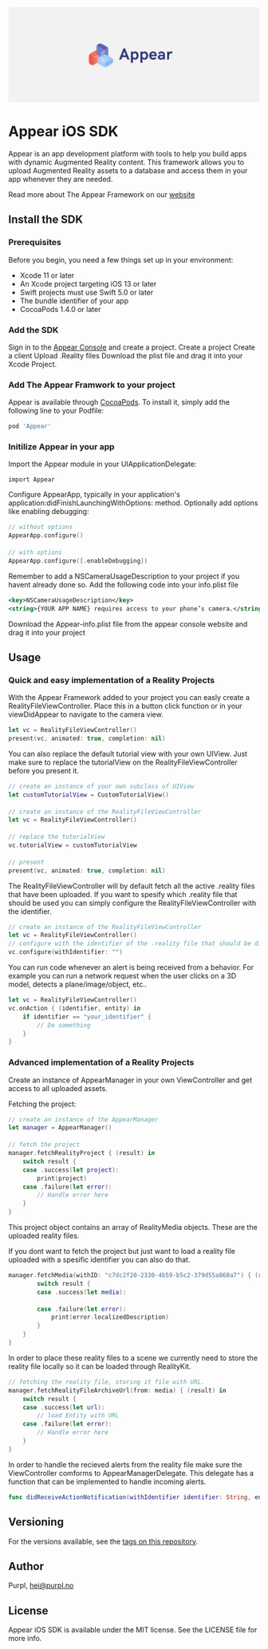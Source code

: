 ![Header](https://raw.githubusercontent.com/purplos/appear-ios-sdk/master/Skjermbilde%202019-09-17%20kl.%2009.58.59.png)
# Appear iOS SDK

Appear is an app development platform with tools to help you build apps with dynamic Augmented Reality content. This framework allows you to upload Augmented Reality assets to a database and access them in your app whenever they are needed.

Read more about The Appear Framework on our [website](https://appear-landingpage.netlify.com/)

## Install the SDK

### Prerequisites

Before you begin, you need a few things set up in your environment:
* Xcode 11 or later
* An Xcode project targeting iOS 13 or later
* Swift projects must use Swift 5.0 or later
* The bundle identifier of your app
* CocoaPods 1.4.0 or later

### Add the SDK

Sign in to the [Appear Console](https://appear-console.herokuapp.com/) and create a project.
Create a project
Create a client
Upload .Reality files
Download the plist file and drag it into your Xcode Project.

### Add The Appear Framwork to your project

Appear is available through [CocoaPods](https://cocoapods.org/pods/Appear). To install
it, simply add the following line to your Podfile:

```ruby
pod 'Appear'
```

### Initilize Appear in your app

Import the Appear module in your UIApplicationDelegate:

```
import Appear
```

Configure AppearApp, typically in your application's application:didFinishLaunchingWithOptions: method. Optionally add options like enabling debugging:

```swift
// without options
AppearApp.configure()

// with options
AppearApp.configure([.enableDebugging]) 
```

Remember to add a NSCameraUsageDescription to your project if you havent already done so. Add the following code into your info.plist file

```xml
<key>NSCameraUsageDescription</key>
<string>{YOUR APP NAME} requires access to your phone’s camera.</string>
```

Download the Appear-info.plist file from the appear console website and drag it into your project

## Usage

### Quick and easy implementation of a Reality Projects

With the Appear Framework added to your project you can easly create a RealityFileViewController. Place this in a button click function or in your viewDidAppear to navigate to the camera view.

```swift
let vc = RealityFileViewController()
present(vc, animated: true, completion: nil)
```

You can also replace the default tutorial view with your own UIView. Just make sure to replace the tutorialView on the RealityFileViewController before you present it.

```swift
// create an instance of your own subclass of UIView
let customTutorialView = CustomTutorialView()

// create an instance of the RealityFileViewController
let vc = RealityFileViewController()

// replace the tutorialView
vc.tutorialView = customTutorialView

// present 
present(vc, animated: true, completion: nil)
```

The RealityFileViewController will by default fetch all the active .reality files that have been uploaded. If you want to spesify which .reality file that should be used you can simply configure the RealityFileViewController with the identifier.

```swift
// create an instance of the RealityFileViewController
let vc = RealityFileViewController()
// configure with the identifier of the .reality file that should be displayed 
vc.configure(withIdentifier: "") 
```

You can run code whenever an alert is being received from a behavior. For example you can run a network request when the user clicks on a 3D model, detects a plane/image/object, etc..

```swift
let vc = RealityFileViewController()
vc.onAction { (identifier, entity) in
    if identifier == "your_identifier" {
        // Do something
    }
}
```

### Advanced implementation of a Reality Projects

Create an instance of AppearManager in your own ViewController and get access to all uploaded assets. 

Fetching the project: 

```swift
// create an instance of the AppearManager
let manager = AppearManager()

// fetch the project
manager.fetchRealityProject { (result) in
    switch result {
    case .success(let project):
        print(project)
    case .failure(let error):
        // Handle error here
    }
}
```

This project object contains an array of RealityMedia objects. These are the uploaded reality files. 

If you dont want to fetch the project but just want to load a reality file uploaded with a spesific identifier you can also do that.

```swift
manager.fetchMedia(withID: "c7dc2f20-2330-4b59-b5c2-379d55a860a7") { (result) in
        switch result {
        case .success(let media):
            
        case .failure(let error):
            print(error.localizedDescription)
        }
    }
}
```

In order to place these reality files to a scene we currently need to store the reality file locally so it can be loaded through RealityKit.

```swift
// fetching the reality file, storing it file with URL.
manager.fetchRealityFileArchiveUrl(from: media) { (result) in
    switch result {
    case .success(let url):
        // load Entity with URL
    case .failure(let error):
        // Handle error here
    }
}
```

In order to handle the recieved alerts from the reality file make sure the ViewController comforms to AppearManagerDelegate. This delegate has a function that can be implemented to handle incoming alerts.

```swift
func didReceiveActionNotification(withIdentifier identifier: String, entity: RealityKit.Entity?)
```

## Versioning

For the versions available, see the [tags on this repository](https://github.com/purplos/appear-ios-sdk/tags). 

## Author

Purpl, hei@purpl.no

## License

Appear iOS SDK is available under the MIT license. See the LICENSE file for more info.
